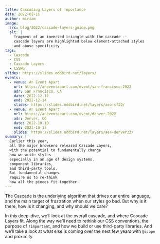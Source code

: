 ```yaml
---
title: Cascading Layers of !mportance
date: 2022-08-16
author: miriam
image:
  src: blog/2022/cascade-layers-guide.png
  alt: |
    fragment of an inverted triangle with the cascade --
    cascade layers are highlighted below element-attached styles
    and above specificity
tags:
  - Cascade
  - CSS
  - Cascade Layers
  - CSSWG
slides: https://slides.oddbird.net/layers/
events:
  - venue: An Event Apart
    url: https://aneventapart.com/event/san-francisco-2022
    adr: San Francisco, CA
    date: 2022-12-12
    end: 2022-12-14
    slides: https://slides.oddbird.net/layers/aea-sf22/
  - venue: An Event Apart
    url: https://aneventapart.com/event/denver-2022
    adr: Denver, CO
    date: 2022-10-10
    end: 2022-10-12
    slides: https://slides.oddbird.net/layers/aea-denver22/
summary: |
  Earlier this year,
  all the major browsers released Cascade Layers,
  with the potential to fundamentally change
  how we write styles --
  especially in an age of design systems,
  component libraries,
  and third-party tools.
  But fundamental changes
  require us to re-think
  how all the pieces fit together.
---
```


The Cascade is the underlying algorithm
that drives our entire language,
and the main target of frustration
when our styles go bad.
But why is it there,
how is it changing,
and why should we care?

In this deep-dive,
we’ll look at the overall cascade,
and where Cascade Layers fit.
Along the way we’ll need to rethink our CSS conventions,
the purpose of `!important`,
and how we build or use third-party libraries.
And we’ll take a look at what else is coming
over the next few years with `@scope` and proximity.

